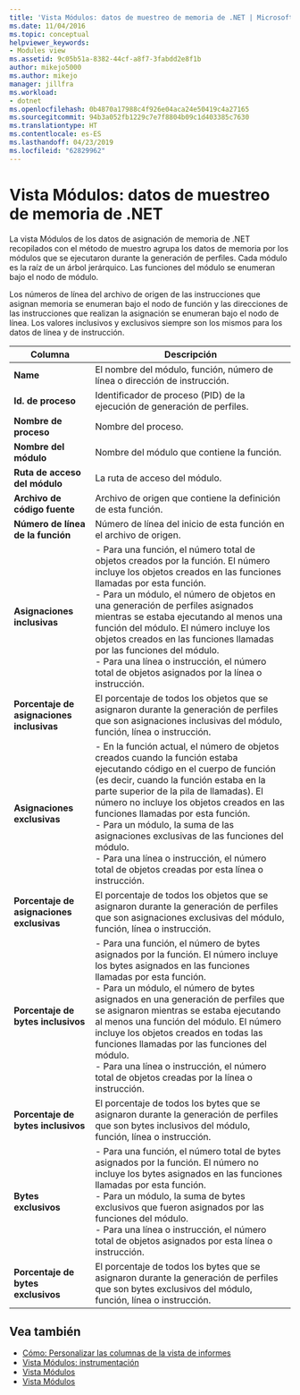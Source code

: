 ```yaml
---
title: 'Vista Módulos: datos de muestreo de memoria de .NET | Microsoft Docs'
ms.date: 11/04/2016
ms.topic: conceptual
helpviewer_keywords:
- Modules view
ms.assetid: 9c05b51a-8382-44cf-a8f7-3fabdd2e8f1b
author: mikejo5000
ms.author: mikejo
manager: jillfra
ms.workload:
- dotnet
ms.openlocfilehash: 0b4870a17988c4f926e04aca24e50419c4a27165
ms.sourcegitcommit: 94b3a052fb1229c7e7f8804b09c1d403385c7630
ms.translationtype: HT
ms.contentlocale: es-ES
ms.lasthandoff: 04/23/2019
ms.locfileid: "62829962"
---
```

# <a name="modules-view---net-memory-sampling-data"></a>Vista Módulos: datos de muestreo de memoria de .NET
La vista Módulos de los datos de asignación de memoria de .NET recopilados con el método de muestro agrupa los datos de memoria por los módulos que se ejecutaron durante la generación de perfiles. Cada módulo es la raíz de un árbol jerárquico. Las funciones del módulo se enumeran bajo el nodo de módulo.

 Los números de línea del archivo de origen de las instrucciones que asignan memoria se enumeran bajo el nodo de función y las direcciones de las instrucciones que realizan la asignación se enumeran bajo el nodo de línea. Los valores inclusivos y exclusivos siempre son los mismos para los datos de línea y de instrucción.

|Columna|Descripción|
|------------|-----------------|
|**Name**|El nombre del módulo, función, número de línea o dirección de instrucción.|
|**Id. de proceso**|Identificador de proceso (PID) de la ejecución de generación de perfiles.|
|**Nombre de proceso**|Nombre del proceso.|
|**Nombre del módulo**|Nombre del módulo que contiene la función.|
|**Ruta de acceso del módulo**|La ruta de acceso del módulo.|
|**Archivo de código fuente**|Archivo de origen que contiene la definición de esta función.|
|**Número de línea de la función**|Número de línea del inicio de esta función en el archivo de origen.|
|**Asignaciones inclusivas**|-   Para una función, el número total de objetos creados por la función. El número incluye los objetos creados en las funciones llamadas por esta función.<br />-   Para un módulo, el número de objetos en una generación de perfiles asignados mientras se estaba ejecutando al menos una función del módulo. El número incluye los objetos creados en las funciones llamadas por las funciones del módulo.<br />-   Para una línea o instrucción, el número total de objetos asignados por la línea o instrucción.|
|**Porcentaje de asignaciones inclusivas**|El porcentaje de todos los objetos que se asignaron durante la generación de perfiles que son asignaciones inclusivas del módulo, función, línea o instrucción.|
|**Asignaciones exclusivas**|-   En la función actual, el número de objetos creados cuando la función estaba ejecutando código en el cuerpo de función (es decir, cuando la función estaba en la parte superior de la pila de llamadas). El número no incluye los objetos creados en las funciones llamadas por esta función.<br />-   Para un módulo, la suma de las asignaciones exclusivas de las funciones del módulo.<br />-   Para una línea o instrucción, el número total de objetos creadas por esta línea o instrucción.|
|**Porcentaje de asignaciones exclusivas**|El porcentaje de todos los objetos que se asignaron durante la generación de perfiles que son asignaciones exclusivas del módulo, función, línea o instrucción.|
|**Porcentaje de bytes inclusivos**|-   Para una función, el número de bytes asignados por la función. El número incluye los bytes asignados en las funciones llamadas por esta función.<br />-   Para un módulo, el número de bytes asignados en una generación de perfiles que se asignaron mientras se estaba ejecutando al menos una función del módulo. El número incluye los objetos creados en todas las funciones llamadas por las funciones del módulo.<br />-   Para una línea o instrucción, el número total de objetos creadas por la línea o instrucción.|
|**Porcentaje de bytes inclusivos**|El porcentaje de todos los bytes que se asignaron durante la generación de perfiles que son bytes inclusivos del módulo, función, línea o instrucción.|
|**Bytes exclusivos**|-   Para una función, el número total de bytes asignados por la función. El número no incluye los bytes asignados en las funciones llamadas por esta función.<br />-   Para un módulo, la suma de bytes exclusivos que fueron asignados por las funciones del módulo.<br />-   Para una línea o instrucción, el número total de objetos asignados por esta línea o instrucción.|
|**Porcentaje de bytes exclusivos**|El porcentaje de todos los bytes que se asignaron durante la generación de perfiles que son bytes exclusivos del módulo, función, línea o instrucción.|

## <a name="see-also"></a>Vea también
- [Cómo: Personalizar las columnas de la vista de informes](../profiling/how-to-customize-report-view-columns.md)
- [Vista Módulos: instrumentación](../profiling/modules-view-dotnet-memory-instrumentation-data.md)
- [Vista Módulos](../profiling/modules-view-sampling-data.md)
- [Vista Módulos](../profiling/modules-view-instrumentation-data.md)